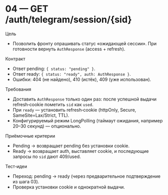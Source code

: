 # 04 — GET /auth/telegram/session/{sid}

Цель
- Позволить фронту опрашивать статус «ожидающей сессии». При готовности вернуть `AuthResponse` (access + refresh).

Контракт
- Ответ pending: `{ status: "pending" }`.
- Ответ ready: `{ status: "ready", auth: AuthResponse }`.
- Ошибки: 404 (не найдено), 410 (истёк), 409 (уже использован).

Требования
- Доставить `AuthResponse` только один раз: после успешной выдачи refresh‑cookie пометить `sid` как `used`.
- При `ready` — установить refresh‑cookie (httpOnly, Secure, SameSite=Lax/Strict, TTL).
- Конфигурируемый режим LongPolling (таймаут ожидания, например 20–30 секунд) — опционально.

Приёмочные критерии
- Pending → возвращает pending без установки cookie.
- Ready → возвращает auth, выставляет cookie, и последующие запросы по `sid` дают 409/used.

Тест‑идеи
- Переход: pending → ready (через предварительное подтверждение из шага 03).
- Проверка установки cookie и однократной выдачи.

